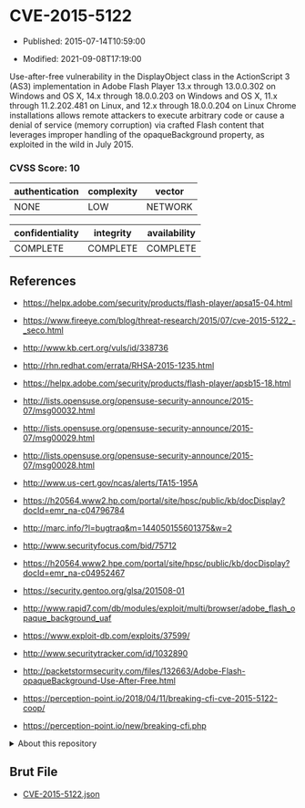 # CVE-2015-5122

- Published: 2015-07-14T10:59:00

- Modified: 2021-09-08T17:19:00

Use-after-free vulnerability in the DisplayObject class in the ActionScript 3 (AS3) implementation in Adobe Flash Player 13.x through 13.0.0.302 on Windows and OS X, 14.x through 18.0.0.203 on Windows and OS X, 11.x through 11.2.202.481 on Linux, and 12.x through 18.0.0.204 on Linux Chrome installations allows remote attackers to execute arbitrary code or cause a denial of service (memory corruption) via crafted Flash content that leverages improper handling of the opaqueBackground property, as exploited in the wild in July 2015.

### CVSS Score: **10**

| authentication | complexity | vector |
| --- | --- | --- |
| NONE | LOW | NETWORK |

| confidentiality | integrity | availability |
| --- | --- | --- |
| COMPLETE | COMPLETE | COMPLETE |

## References

* https://helpx.adobe.com/security/products/flash-player/apsa15-04.html

* https://www.fireeye.com/blog/threat-research/2015/07/cve-2015-5122_-_seco.html

* http://www.kb.cert.org/vuls/id/338736

* http://rhn.redhat.com/errata/RHSA-2015-1235.html

* https://helpx.adobe.com/security/products/flash-player/apsb15-18.html

* http://lists.opensuse.org/opensuse-security-announce/2015-07/msg00032.html

* http://lists.opensuse.org/opensuse-security-announce/2015-07/msg00029.html

* http://lists.opensuse.org/opensuse-security-announce/2015-07/msg00028.html

* http://www.us-cert.gov/ncas/alerts/TA15-195A

* https://h20564.www2.hp.com/portal/site/hpsc/public/kb/docDisplay?docId=emr_na-c04796784

* http://marc.info/?l=bugtraq&m=144050155601375&w=2

* http://www.securityfocus.com/bid/75712

* https://h20564.www2.hpe.com/portal/site/hpsc/public/kb/docDisplay?docId=emr_na-c04952467

* https://security.gentoo.org/glsa/201508-01

* http://www.rapid7.com/db/modules/exploit/multi/browser/adobe_flash_opaque_background_uaf

* https://www.exploit-db.com/exploits/37599/

* http://www.securitytracker.com/id/1032890

* http://packetstormsecurity.com/files/132663/Adobe-Flash-opaqueBackground-Use-After-Free.html

* https://perception-point.io/2018/04/11/breaking-cfi-cve-2015-5122-coop/

* https://perception-point.io/new/breaking-cfi.php

<details>
<summary>About this repository</summary> 

  This repository is part of the project [Live Hack CVE](https://github.com/Live-Hack-CVE). Main website can be found [www.live-hack.org](https://www.live-hack.org) 
  
  Made by [Sn0wAlice](https://github.com/Sn0wAlice) for the people that care about security and need to have a feed of the latest CVEs. Hope you enjoy it, don't forget to star the repo and follow me on [Twitter](https://twitter.com/Sn0wAlice) and [Github](https://github.com/Sn0wAlice). And that is my [personnal website](https://www.alice-snow.me/)

  - [Home Page](https://github.com/Live-Hack-CVE)
  - [Framework](https://github.com/Live-Hack-CVE/cve-framework)
  - [CVE database](https://github.com/Live-Hack-CVE/full_database)
  - [Changelog](https://github.com/Live-Hack-CVE/Changelog)
</details>

## Brut File

* [CVE-2015-5122.json](https://raw.githubusercontent.com/Live-Hack-CVE/full_database/main/cves/2015/CVE-2015-5122.json)

